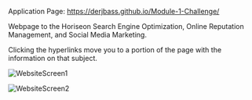 Application Page: https://derjbass.github.io/Module-1-Challenge/

Webpage to the Horiseon Search Engine Optimization, Online Reputation Management, and Social Media Marketing.

Clicking the hyperlinks move you to a portion of the page with the information on that subject.

![WebsiteScreen1](https://user-images.githubusercontent.com/104521080/174109743-9e5328fb-8dda-413b-8581-a71a99084fbd.PNG)

![WebsiteScreen2](https://user-images.githubusercontent.com/104521080/174110010-46b10859-a065-4f4f-8b00-3a2d0e9863dc.PNG)